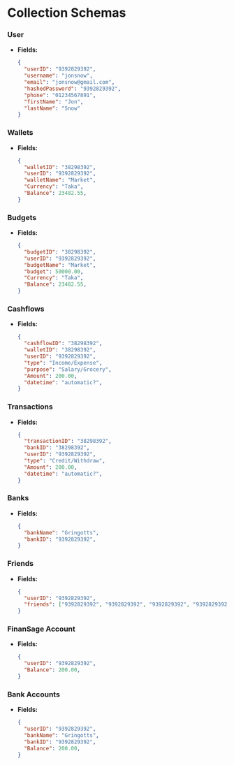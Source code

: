 # Collection Schemas

### User

- **Fields:**
  ```json
  {
    "userID": "9392829392",
    "username": "jonsnow",
    "email": "jonsnow@gmail.com",
    "hashedPassword": "9392829392",
    "phone": "01234567891",
    "firstName": "Jon",
    "lastName": "Snow"
  }
  ```

### Wallets

- **Fields:**
  ```json
  {
    "walletID": "38298392",
    "userID": "9392829392",
    "walletName": "Market",
    "Currency": "Taka",
    "Balance": 23482.55,
  }
  ```

### Budgets

- **Fields:**
  ```json
  {
    "budgetID": "38298392",
    "userID": "9392829392",
    "budgetName": "Market",
    "budget": 50000.00,
    "Currency": "Taka",
    "Balance": 23482.55,
  }
  ```

### Cashflows

- **Fields:**
  ```json
  {
    "cashflowID": "38298392",
    "walletID": "38298392",
    "userID": "9392829392",
    "type": "Income/Expense",
    "purpose": "Salary/Grocery",
    "Amount": 200.00,
    "datetime": "automatic?",
  }
  ```

### Transactions

- **Fields:**
  ```json
  {
    "transactionID": "38298392",
    "bankID": "38298392",
    "userID": "9392829392",
    "type": "Credit/Withdraw",
    "Amount": 200.00,
    "datetime": "automatic?",
  }
  ```

### Banks

- **Fields:**
  ```json
  {
    "bankName": "Gringotts",
    "bankID": "9392829392",
  }
  ```

### Friends

- **Fields:**
  ```json
  {
    "userID": "9392829392",
    "friends": ["9392829392", "9392829392", "9392829392", "9392829392", "9392829392",],
  }
  ```

### FinanSage Account

- **Fields:**
  ```json
  {
    "userID": "9392829392",
    "Balance": 200.00,
  }
  ```

### Bank Accounts

- **Fields:**
  ```json
  {
    "userID": "9392829392",
    "bankName": "Gringotts",
    "bankID": "9392829392",
    "Balance": 200.00,
  }
  ```


